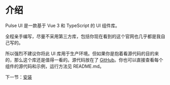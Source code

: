 # 介绍

Pulse UI 是一款基于 Vue 3 和 TypeScript 的 UI 组件库。

全程亲手编写，尽量不采用第三方库，包括你现在看到的这个官网也几乎都是我自己写的。

所以强烈不建议你将此 UI 库用于生产环境。但如果你是抱着看源代码的目的来的，那么这个库还是值得一看的。源代码放在了 [GitHub](https://github.com/jiangyongting0810)。你也可以直接查看每个组件的源代码和示例，运行方法见 README.md。

下一节：[安装](#/doc/install)